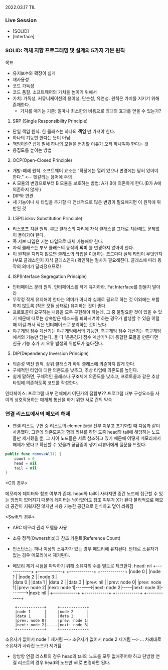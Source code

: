 2022.03.17 TIL

### Live Session
- [SOLID]
- [Interface]

### SOLID: 객체 지향 프로그래밍 및 설계의 5가지 기본 원칙
목표
- 유지보수와 확장이 쉽게
- 재사용성
- 코드 가독성
- 코드 품질. 소프트웨어의 가치을 높이기 위해서
- 가치: 가독성, 커뮤니케이션의 용이성, 단순성, 유연성. 원칙은 가치를 지키기 위해 존재한다.
    - 가치를 매기는 기준: 얼마나 최소한의 비용으로 최대의 효과를 얻을 수 있는가?

1. SRP (Single Responsibility Principle)
- 단일 책임 원칙. 한 클래스는 하나의 __책임__ 만 가져야 한다.
- 하나의 기능만 한다는 뜻이 아님.
- 책임이란? 쉽게 말해 하나의 모듈을 변경할 이유가 오직 하나여야 한다는 것
- 응집도를 높이는 방법

2. OCP(Open-Closed Principle)
- 개방-폐쇄 원칙. 소프트웨어 요소는 "확장에는 열려 있으나 변경에는 닫혀 있어야 한다." <-- 헷갈리는 용어에 주의
- A 모듈의 변경으로부터 B 모듈을 보호하는 방법: A가 B에 의존하게 한다.(B가 A에 의존하지 않게!)
- DIP와 연관
- 새 기능이나 새 타입을 추가할 때 연쇄적으로 많은 변경이 필요해지면 이 원칙에 위반된 것

3. LSP(Liskov Substitution Principle)
- 리스코프 치환 원칙. 부모 클래스의 자리에 자식 클래스를 그대로 치환해도 문제없이 돌아가야 한다.
- 즉 서브 타입은 기본 타입으로 대체 가능해야 한다.
- 자식 클래스는 부모 클래스의 동작의 __의미__ 를 변경하지 않아야 한다.
- 이 원칙을 지키지 않으면 클래스의 타입을 이용하는 코드마다 실제 타입이 무엇인지(부모 클래스인지 자식 클래스인지) 확인하는 절차가 필요해진다. 클래스에 따라 동작의 의미가 달라졌으므로!

4. ISP(Interface Segregation Principle)
- 인터페이스 분리 원칙. 인터페이스를 작게 유지하라. Fat Interface를 만들지 말아라
- 무작정 작게 유지해야 한다는 의미가 아니라 실제로 필요로 하는 것 이외에는 포함하지 않도록 (작은 모듈 상태로) 유지하는 것이 좋다.
- 프로토콜이 요구하는 내용을 모두 구현해야 하는데, 그 중 불필요한 것이 있을 수 있기 때문에 때로는 상속받은 메소드를 퇴화시켜야 하는 경우가 발생할 수 있음
이럴 때 이걸 깨서 작은 인터페이스로 분리하는 것이 낫다.
- 야구게임 점수 계산기는 야구게임에서의 기능만, 축구게임 점수 계산기는 축구게임에서의 기능만 담는다. 둘 다 '운동경기 점수 계산기'니까 통합한 모듈을 만든다면 신규 기능 추가 시 오류 발생의 위험도가 높아진다.

5. DIP(Dependency Inversion Principle)
- 의존성 역전 원칙. 상위 클래스가 하위 클래스에 의존하지 않게 한다.
- 구체적인 타입에 대한 의존도를 낮추고, 추상 타입에 의존도를 높인다.
- 쉽게 말하면, 구체적인 클래스나 구조체에 의존도를 낮추고, 프로토콜과 같은 추상 타입에 의존하도록 코드를 작성한다.

인터페이스: 프로그램 내부 전체에서 어딘가의 접합부?? 프로그램 내부 구성요소들 사이의 상호작용하는 매개체
통신을 하기 위한 서로 간의 약속


### 연결 리스트에서의 메모리 해제
- 연결 리스트 구현 중 리스트의 element들을 전부 지우고 초기화할 때 다음과 같이 사용했다. 그런데 의존모둠과 함께 리뷰를 하던 도중 head와 tail에 해당하는 노드들만 제거했을 뿐, 그 사이 노드들은 서로 참조하고 있기 때문에 어떻게 메모리에서 해제가 됐다고 확신할 수 있을까 궁금증이 생겨 리뷰어에게 질문을 드렸다.
```swift
public func removeAll() {
    count = 0
    head = nil
    tail = nil
}
```

<C의 경우>

메모리에 데이터와 참조 여부가 존재. 
head와 tail이 사라지면 중간 노드에 접근할 수 있는 방법이 없어지기 때문에 데이터는 남아있어도 참조 여부가 X가 된다
물리적으로 메모리 공간이 지워지진 않지만 사용 가능한 공간으로 인식하고 덮어 씌워짐

<Swift의 경우>
- ARC 메모리 관리 모델을 사용
- 소유 정책(Ownership)과 참조 카운트(Reference Count)
- 인스턴스는 하나 이상의 소유자가 있는 경우 메모리에 유지된다. 반대로 소유자가 없는 경우 메모리에서 제거된다.
- 메모리 제거 시점을 파악하기 위해 소유자의 수를 별도로 체크한다.
head: nil
+------------+       +------------+     +------------+       +------------+
|node 0      |       |node 1      |     |node 2      |       |node 3      |     
|data 0      |       |data 1      |     |data 2      |       |data 3      |
|prev: nil   |       |prev: node 0|     |prev: node 1|       |prev: node 2|
|next: node 1|------>|next: node 2|-----|next: node 3|------>|next: nil   |
+------------+       +------------+     +------------+       +------------+


       +------------+     +------------+       
       |node 1      |     |node 2      |           
       |data 1      |     |data 2      |       
       |prev: node 0|     |prev: node 1|       
       |next: node 2|-----|next: node 3|
       +------------+     +------------+       
소유자가 없어서 node 1 제거됨
--> 소유자가 없어서 node 2 제거됨
--> ... 차례대로 소유자가 사라진 노드가 제거됨

* 양방향 연결 리스트의 경우 head와 tail의 노드를 모두 없애주어야 하고 단방향 연결 리스트의 경우 head의 노드만 nil로 변경하면 된다.
